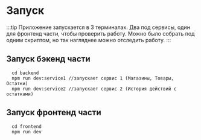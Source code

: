# Запуск

:::tip
  Приложение запускается в 3 терминалах.
  Два под сервисы, один для фронтенд части, чтобы проверить работу.
  Можно было собрать под одним скриптом, но так нагляднее можно отследить работу.
:::


## Запуск бэкенд части
```
  cd backend
  npm run dev:service1 //запускает сервис 1 (Магазины, Товары, Остатки)
  npm run dev:service2 //запускает сервис 2 (История действий с остатками)
```

## Запуск фронтенд части
```
  cd frontend
  npm run dev
```

